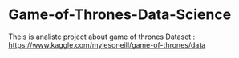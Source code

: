 # Game-of-Thrones-Data-Science
Theis is analistc project about game of thrones
Dataset : https://www.kaggle.com/mylesoneill/game-of-thrones/data
